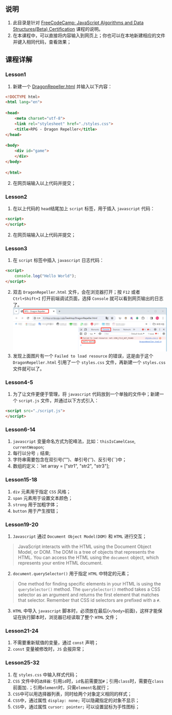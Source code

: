 ## 说明
1. 此目录是针对 [FreeCodeCamp: JavaScript Algorithms and Data Structures(Beta) Certification](https://www.freecodecamp.org/learn/javascript-algorithms-and-data-structures-v8/) 课程的说明。
2. 在本课程中，可以直接将内容输入到网页上；你也可以在本地新建相应的文件并键入相同代码，查看效果；

## 课程详解
### Lesson1
1. 新建一个 [DragonRepeller.html](./DragonRepeller.html) 并输入以下内容：
```html
<!DOCTYPE html>
<html lang="en">

<head>
	<meta charset="utf-8">
	<link rel="stylesheet" href="./styles.css">
	<title>RPG - Dragon Repeller</title>
</head>

<body>
	<div id="game">
	</div>
</body>

</html>
```
2. 在网页端输入以上代码并提交；

### Lesson2
1. 在以上代码的 `head`结尾加上 `script` 标签，用于插入 `javascript` 代码：
```html
<script>
</script>
```
2. 在网页端输入以上代码并提交；

### Lesson3
1. 在 `script` 标签中插入 `javascript` 日志代码：
```html
<script>
	console.log("Hello World");
</script>
```
2. 双击 `DragonRepeller.html` 文件，会在浏览器打开；按 `F12` 或者 `Ctrl+Shift+I` 打开前端调试页面，选择 `Console` 就可以看到网页输出的日志了。
![网页调试](./res/L3_debug.png)
3. 发现上面图片有一个 `Failed to load resource` 的错误，这是由于这个 `DragonRepeller.html` 引用了一个 `styles.css` 文件，再新建一个 `styles.css` 文件就可以了。

### Lesson4-5
1. 为了让文件更便于管理，将 `javascript` 代码放到一个单独的文件中；新建一个 `script.js` 文件，并通过以下方式引入：
```html
<script src="./script.js">
</script>
```

### Lesson6-14
1. `javascript` 变量命名方式为驼峰法，比如：`thisIsCamelCase`, `currentWeapon`;
2. 每行以分号 `;` 结束;
3. 字符串需要包含在双引号("")、单引号('')、反引号(\`\`)中；
4. 数组的定义：`let array = ["str1", "str2", "str3"];

### Lesson15-18
1. `div` 元素用于指定 `CSS` 风格；
2. `span` 元素用于设置文本颜色；
3. `strong` 用于加粗字体；
4. `button` 用于产生按钮；

### Lesson19-20
1. `Javascript` 通过 `Document Object Model(DOM)` 和 `HTML` 进行交互；
> JavaScript interacts with the HTML using the Document Object Model, or DOM. The DOM is a tree of objects that represents the HTML. You can access the HTML using the `document` object, which represents your entire HTML document.
2. `document.querySelector()` 用于指定 `HTML` 中特定的元素；
> One method for finding specific elements in your HTML is using the `querySelector()` method. The `querySelector()` method takes a CSS selector as an argument and returns the first element that matches that selector.
> Remember that CSS id selectors are prefixed with a `#`.
3. `HTML` 中导入 `javascript` 脚本时，必须放在最后(`</body>`前面)，这样才能保证在执行脚本时，浏览器已经读取了整个 `HTML` 文件；

### Lesson21-24
1. 不需要重新赋值的变量，通过 `const` 声明；
2. `const` 变量被修改时，`JS` 会报异常；

### Lesson25-32
1. 在 `styles.css` 中输入样式代码；
2. `CSS` 文件中的`选择器`: 引用`id`时，`id`名前需要加`#`；引用`class`时，需要在`class`前面加`.`；引用`element`时，只需`element`名就行；
3. `CSS`中可以用选择器列表，同时给两个对象定义相同的样式；
4. `CSS`中，通过属性 `display: none;` 可以隐藏指定的对象不显示；
5. `CSS`中，通过属性 `cursor: pointer;` 可以设置鼠标为手性图标；
